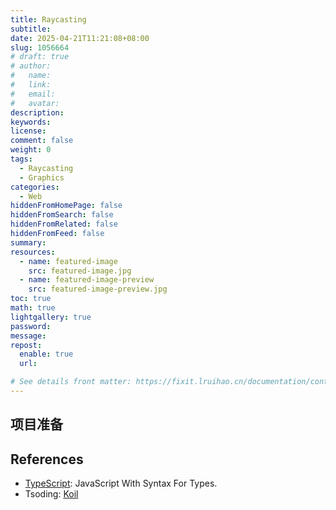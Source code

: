 ```yaml
---
title: Raycasting
subtitle:
date: 2025-04-21T11:21:08+08:00
slug: 1056664
# draft: true
# author:
#   name:
#   link:
#   email:
#   avatar:
description:
keywords:
license:
comment: false
weight: 0
tags:
  - Raycasting
  - Graphics
categories:
  - Web
hiddenFromHomePage: false
hiddenFromSearch: false
hiddenFromRelated: false
hiddenFromFeed: false
summary:
resources:
  - name: featured-image
    src: featured-image.jpg
  - name: featured-image-preview
    src: featured-image-preview.jpg
toc: true
math: true
lightgallery: true
password:
message:
repost:
  enable: true
  url:

# See details front matter: https://fixit.lruihao.cn/documentation/content-management/introduction/#front-matter
---
```


<!--more-->

## 项目准备

## References

- [TypeScript](https://www.typescriptlang.org): JavaScript With Syntax For Types.
- Tsoding: [Koil](https://www.youtube.com/playlist?list=PLpM-Dvs8t0VZ08cYW6yqNTWLKqLssw0nm)
